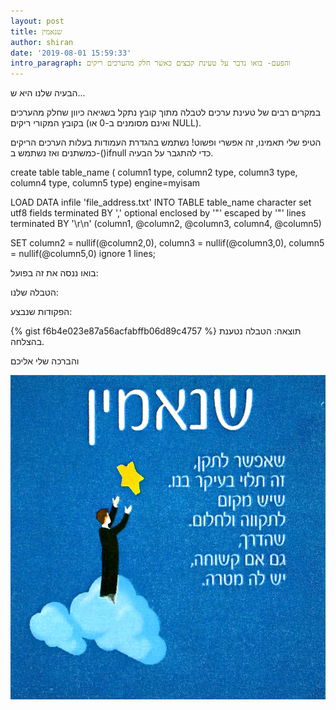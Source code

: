 ```yaml
---
layout: post
title: שנאמין
author: shiran
date: '2019-08-01 15:59:33'
intro_paragraph: והפעם- בואו נדבר על טעינת קבצים כאשר חלק מהערכים ריקים
---
```


הבעיה שלנו היא ש...

במקרים רבים של טעינת ערכים לטבלה מתוך קובץ נתקל בשגיאה כיוון שחלק מהערכים בקובץ המקורי ריקים (ואינם מסומנים ב-0 או NULL).

הטיפ שלי
תאמינו, זה אפשרי ופשוט!
נשתמש בהגדרת העמודות בעלות הערכים הריקים כמשתנים ואז נשתמש ב-()ifnull כדי להתגבר על הבעיה.


create table table_name (
column1 type,
column2 type,
column3 type,
column4 type,
column5 type) engine=myisam

LOAD DATA infile 'file_address.txt'
INTO TABLE table_name
character set utf8
fields terminated BY ','
optional enclosed by '"'
escaped by '"'
lines terminated BY '\r\n'
(column1, @column2, @column3, column4, @column5)

SET
column2 = nullif(@column2,0),
column3 = nullif(@column3,0),
column5 = nullif(@column5,0)
ignore 1 lines;

בואו ננסה את זה בפועל:

הטבלה שלנו:





הפקודות שנבצע:

{% gist f6b4e023e87a56acfabffb06d89c4757 %}
תוצאה:
הטבלה נטענת בהצלחה.


והברכה שלי אליכם

![](/assets/img/uploads/שנאמין.jpg)
